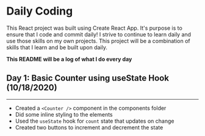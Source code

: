 # Daily Coding

This React project was built using Create React App. It's purpose is to ensure that I code and commit daily! I strive to continue to learn daily and use those skills on my own projects. This project will be a combination of skills that I learn and be built upon daily.

**This README will be a log of what I do every day**

## Day 1: Basic Counter using useState Hook (10/18/2020)

---

- Created a `<Counter />` component in the components folder
- Did some inline styling to the elements
- Used the `useState` hook for `count` state that updates on change
- Created two buttons to increment and decrement the state
